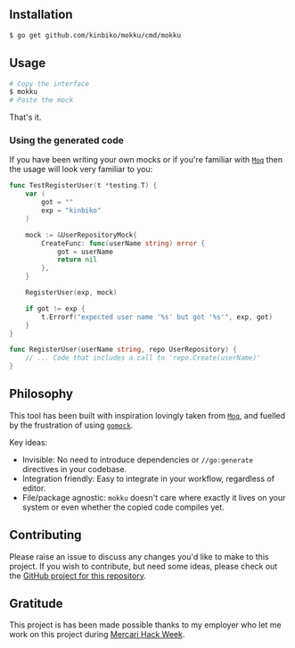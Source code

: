 <!-- logo -->

<!-- badges -->

## Installation

```sh
$ go get github.com/kinbiko/mokku/cmd/mokku
```

## Usage

<!-- GIF of this tool being used -->

```sh
# Copy the interface
$ mokku
# Paste the mock
```

That's it.

### Using the generated code

If you have been writing your own mocks or if you're familiar with
[`Moq`](github.com/matryer/moq) then the usage will look very familiar to you:

```go
func TestRegisterUser(t *testing.T) {
	var (
		got = ""
		exp = "kinbiko"
	)

	mock := &UserRepositoryMock{
		CreateFunc: func(userName string) error {
			got = userName
			return nil
		},
	}

	RegisterUser(exp, mock)

	if got != exp {
		t.Errorf("expected user name '%s' but got '%s'", exp, got)
	}
}

func RegisterUser(userName string, repo UserRepository) {
	// ... Code that includes a call to 'repo.Create(userName)'
}
```

## Philosophy

This tool has been built with inspiration lovingly taken from [`Moq`](github.com/matryer/moq), and fuelled by the frustration of using [`gomock`](https://github.com/golang/mock).

Key ideas:

- Invisible: No need to introduce dependencies or `//go:generate` directives in your codebase.
- Integration friendly: Easy to integrate in your workflow, regardless of editor.
- File/package agnostic: `mokku` doesn't care where exactly it lives on your system or even whether the copied code compiles yet.

## Contributing

Please raise an issue to discuss any changes you'd like to make to this project.
If you wish to contribute, but need some ideas, please check out the [GitHub project for this repository](github.com/kinbiko/mokku/projects/2).

## Gratitude

This project is has been made possible thanks to my employer who let me work on this project during [Mercari Hack Week](https://mercan.mercari.com/en/articles/21188/).
